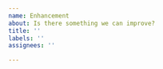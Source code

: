 ```yaml
---
name: Enhancement
about: Is there something we can improve?
title: ''
labels: ''
assignees: ''

---
```

